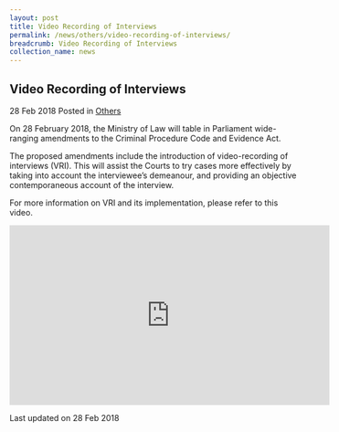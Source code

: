 ```yaml
---
layout: post
title: Video Recording of Interviews
permalink: /news/others/video-recording-of-interviews/
breadcrumb: Video Recording of Interviews
collection_name: news
---
```


Video Recording of Interviews
---

28 Feb 2018 Posted in [Others](/news/others)

On 28 February 2018, the Ministry of Law will table in Parliament wide-ranging amendments to the Criminal Procedure Code and Evidence Act.
 
The proposed amendments include the introduction of video-recording of interviews (VRI). This will assist the Courts to try cases more effectively by taking into account the interviewee’s demeanour, and providing an objective contemporaneous account of the interview.
 
For more information on VRI and its implementation, please refer to this video.

<div class="bp-youtube">
<iframe title="video: video recording of interviews" width="560" height="315" src="https://www.youtube.com/embed/pjX7DVbZHO8?rel=0" frameborder="0" allow="accelerometer; autoplay; encrypted-media; gyroscope; picture-in-picture" allowfullscreen></iframe>
</div>

<p class="right-side-updated">Last updated on 28 Feb 2018</p> 
